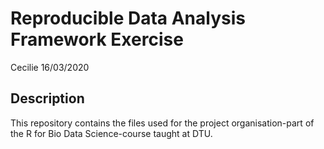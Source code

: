 Reproducible Data Analysis Framework Exercise
================
Cecilie
16/03/2020

## Description

This repository contains the files used for the project
organisation-part of the R for Bio Data Science-course taught at DTU.
